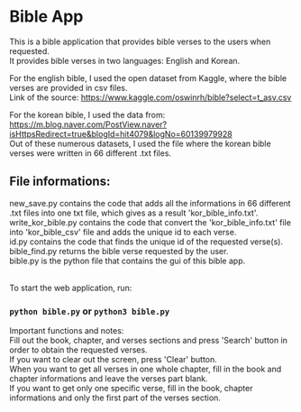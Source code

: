# Bible App

This is a bible application that provides bible verses to the users when requested. <br />
It provides bible verses in two languages: English and Korean. <br />

For the english bible, I used the open dataset from Kaggle, where the bible verses are provided in csv files. <br />
Link of the source: https://www.kaggle.com/oswinrh/bible?select=t_asv.csv  <br />

For the korean bible, I used the data from: <br />
https://m.blog.naver.com/PostView.naver?isHttpsRedirect=true&blogId=hit4079&logNo=60139979928  <br />
Out of these numerous datasets, I used the file where the korean bible verses were written in 66 different .txt files. <br />

## File informations: <br />
new_save.py contains the code that adds all the informations in 66 different .txt files into one txt file, which gives as a result 'kor_bible_info.txt'. <br />
write_kor_bible.py contains the code that convert the 'kor_bible_info.txt' file into 'kor_bible_csv' file and adds the unique id to each verse. <br />
id.py contains the code that finds the unique id of the requested verse(s). <br />
bible_find.py returns the bible verse requested by the user. <br />
bible.py is the python file that contains the gui of this bible app. <br />
<br />

To start the web application, run:
### `python bible.py` or `python3 bible.py`

Important functions and notes: <br />
Fill out the book, chapter, and verses sections and press 'Search' button in order to obtain the requested verses. <br />
If you want to clear out the screen, press 'Clear' button. <br />
When you want to get all verses in one whole chapter, fill in the book and chapter informations and leave the verses part blank. <br />
If you want to get only one specific verse, fill in the book, chapter informations and only the first part of the verses section. <br />
